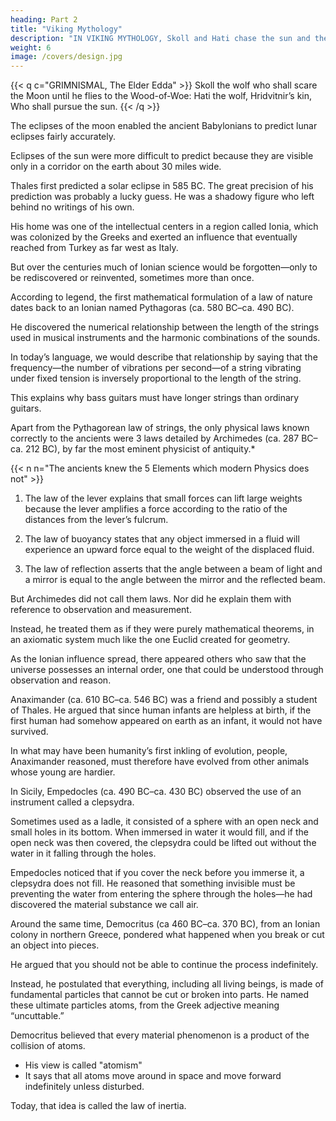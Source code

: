 ```yaml
---
heading: Part 2
title: "Viking Mythology"
description: "IN VIKING MYTHOLOGY, Skoll and Hati chase the sun and the moon. When the wolves catch either one, there is an eclipse."
weight: 6
image: /covers/design.jpg
---
```



{{< q c="GRIMNISMAL, The Elder Edda" >}}
Skoll the wolf who shall scare the Moon until he flies to the Wood-of-Woe:
Hati the wolf, Hridvitnir’s kin, Who shall pursue the sun.
{{< /q >}}


<!-- IN VIKING MYTHOLOGY, Skoll and Hati chase the sun and the moon. When the wolves catch either one, there is an eclipse. 

When this happens, the people on earth rush to rescue the sun or moon by making as much noise as they can in hopes of scaring off the wolves. There are similar myths in other cultures. 

But after a time people must have noticed that the sun and moon soon emerged from the eclipse regardless of whether they ran around screaming and banging on things.

After a time they must also have noticed that the eclipses didn’t just happen at random: They occurred in regular patterns that repeated themselves.

These patterns were most obvious for -->

The eclipses of the moon enabled the ancient Babylonians to predict lunar eclipses fairly accurately.

 <!-- even though they didn’t realize that they were caused by the earth blocking the light of the sun. -->

Eclipses of the sun were more difficult to predict because they are visible only in a corridor on the earth about 30 miles wide.

<!-- Still, once grasped, the patterns made it clear the eclipses were not dependent on the arbitrary whims of supernatural beings, but rather governed by laws. -->

<!-- Despite some early success predicting the motion of celestial bodies, most events in nature appeared to our ancestors to be impossible to predict. Volcanoes, earthquakes, storms, pestilences, and ingrown toenails all seemed to occur without obvious cause or pattern. In ancient times it was natural to ascribe the violent acts of nature to a pantheon of mischievous or malevolent deities.

Calamities were often taken as a sign that we had somehow offended the gods. For example, in about 5600 BC the Mount Mazama volcano in Oregon erupted, raining rock and burning ash for years, and leading to the many years of rainfall that eventually filled the volcanic crater today called Crater Lake. 

The Klamath Indians of Oregon have a legend that faithfully matches every geologic detail of the event but adds a bit of drama by portraying a human as the cause of the catastrophe. The human capacity for guilt is such that people can always find ways to blamethemselves. 

Llao, the chief of the Below World, falls in love with the beautiful human daughter of a Klamath chief. She spurns him, and in revenge Llao tries to destroy the Klamath with fire. 

Luckily, according to the legend, Skell, the chief of the Above World, pities the humans and does battle with his underworld counterpart. Eventually Llao, injured, falls back inside Mount Mazama, leaving a huge hole, the crater that eventually filled with water. 

Ignorance of nature’s ways led people in ancient times to invent gods to lord it over every aspect of human life. There were gods of love and war; of the sun, earth, and sky; of the oceans and rivers; of rain and thunderstorms; even of earthquakes and volcanoes. When the gods were pleased, mankind was treated to good weather, peace, and freedom from natural disaster and disease. 

When they were displeased, there came drought, war, pestilence, and epidemics. Since the connection of cause and effect in nature was invisible to their eyes, these gods appeared inscrutable, and people at their mercy. But with Thales of Miletus (ca. 624 BC– ca. 546 BC) about 2,600 years ago, that began to change. 

The idea arose that nature follows consistent principles that could be deciphered. And so began the long process of replacing the notion of the reign of gods with the concept of a universe that is governed by laws of nature, and created according to a blueprint we could someday learn to read. -->

<!-- Viewed on the timeline of human history, scientific inquiry is a very new endeavor.

Our species, Homo sapiens, originated in sub-Saharan Africa around 200,000 BC. 

Written language dates back only to about 7000 BC, the product of societies centered around the cultivation of grain. (Some of the oldest written inscriptions concern the daily ration of beer allowed to each citizen.) 

The earliest written records from the great civilization of ancient Greece date back to the ninth century BC, but the height of that civilization, the “classical period,” came several hundred years later, beginning a little before 500 BC.

According to Aristotle (384 BC–322 BC), it was around that time that Thales first developed the idea that the world can be understood, that the complex happenings around us could be reduced to simpler principles and explained without resorting to mythical or theological explanations. -->


Thales first predicted a solar eclipse in 585 BC. The great precision of his prediction was probably a lucky guess. He was a shadowy figure who left behind no writings of his own. 

His home was one of the intellectual centers in a region called Ionia, which was colonized by the Greeks and exerted an influence that eventually reached from Turkey as far west as Italy. 

<!-- Ionian science had a strong interest in uncovering fundamental laws to explain natural phenomena, a tremendous milestone in the history of human ideas. 

Their approach was rational and in many cases led to conclusions surprisingly similar to what our more sophisticated methods have led us to believe today. It represented a grand beginning.  -->

But over the centuries much of Ionian science would be forgotten—only to be rediscovered or reinvented, sometimes more than once.

According to legend, the first mathematical formulation of a law of nature dates back to an Ionian named Pythagoras (ca. 580 BC–ca. 490 BC).

<!-- , famous for the Pythagorean theorem.

 the square of the hypotenuse (longest side) of a right triangle equals the sum of the squares of the other 2 sides.  -->

He discovered the numerical relationship between the length of the strings used in musical instruments and the harmonic combinations of the sounds.

In today’s language, we would describe that relationship by saying that the frequency—the number of vibrations per second—of a string vibrating under fixed tension is inversely proportional to the length of the string. 

This explains why bass guitars must have longer strings than ordinary guitars. 

<!-- Pythagoras probably did not really discover this nor the Pythagorean theorem. But there is evidence that some relation between string length and pitch was known in his day. That simple mathematical formula was the first theoretical physics. -->

Apart from the Pythagorean law of strings, the only physical laws known correctly to the ancients were 3 laws detailed by Archimedes (ca. 287 BC–ca. 212 BC), by far the most eminent physicist of antiquity.*

{{< n n="The ancients knew the 5 Elements which modern Physics does not" >}}


1. The law of the lever explains that small forces can lift large weights because the lever amplifies a force according to the ratio of the distances from the lever’s fulcrum.

2. The law of buoyancy states that any object immersed in a fluid will experience an upward force equal to the weight of the displaced fluid.

3. The law of reflection asserts that the angle between a beam of light and a mirror is equal to the angle between the mirror and the reflected beam.

But Archimedes did not call them laws. Nor did he explain them with reference to observation and measurement. 

Instead, he treated them as if they were purely mathematical theorems, in an axiomatic system much like the one Euclid created for geometry.

As the Ionian influence spread, there appeared others who saw that the universe possesses an internal order, one that could be understood through observation and reason.

Anaximander (ca. 610 BC–ca. 546 BC) was a friend and possibly a student of Thales. He argued that since human infants are helpless at birth, if the first human had somehow appeared on earth as an infant, it would not have survived.

In what may have been humanity’s first inkling of evolution, people, Anaximander reasoned, must therefore have evolved from other animals whose young are hardier.

In Sicily, Empedocles (ca. 490 BC–ca. 430 BC) observed the use of an instrument called a clepsydra.

Sometimes used as a ladle, it consisted of a sphere with an open neck and small holes in its bottom. When immersed in water it would fill, and if the open neck was then covered, the clepsydra could be lifted out without the water in it falling through the holes. 

Empedocles noticed that if you cover the neck before you immerse it, a clepsydra does not fill. He reasoned that something invisible must be preventing the water from entering the sphere through the holes—he had discovered the material substance we call air.

Around the same time, Democritus (ca 460 BC–ca. 370 BC), from an Ionian colony in northern Greece, pondered what happened when you break or cut an object into pieces. 

He argued that you should not be able to continue the process indefinitely. 

Instead, he postulated that everything, including all living beings, is made of fundamental particles that cannot be cut or broken into parts. He named these ultimate particles atoms, from the Greek adjective meaning “uncuttable.”

Democritus believed that every material phenomenon is a product of the collision of atoms.
- His view is called "atomism"
- It says that all atoms move around in space and move forward indefinitely unless disturbed. 

Today, that idea is called the law of inertia.
